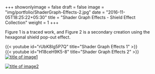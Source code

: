 +++
showonlyimage = false
draft = false
image = "img/portfolio/ShaderGraph-Effects-2.jpg"
date = "2016-11-05T18:25:22+05:30"
title = "Shader Graph Effects - Shield Effect Collection"
weight = 1
+++

Figure 1 is a traced work, and Figure 2 is a secondary creation using the hexagonal shield pop-out effect.
<!--more-->

{{< youtube id="rUbK8Ig5P7Q" title="Shader Graph Effects 1" >}}
\
{{< youtube id="H18ceH9K5-8" title="Shader Graph Effects 2" >}}
\
[![title of image1][1]][1]

[![title of image2][2]][2]

[1]: /img/portfolio/ShaderGraph-Effects-1.jpg
[2]: /img/portfolio/ShaderGraph-Effects-2.jpg
